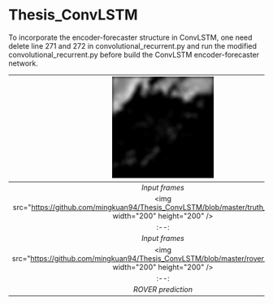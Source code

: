 # Thesis_ConvLSTM

To incorporate the encoder-forecaster structure in ConvLSTM, one need delete line 271 and 272 in convolutional_recurrent.py and run the modified convolutional_recurrent.py before build the ConvLSTM encoder-forecaster network.

| <img src="https://github.com/mingkuan94/Thesis_ConvLSTM/blob/master/Input_5_frames.gif" width="200" height="200" /> | 
|:--:| 
| *Input frames* |
| <img src="https://github.com/mingkuan94/Thesis_ConvLSTM/blob/master/truth_15_frames.gif width="200" height="200" /> | 
|:--:| 
| *Input frames* |
| <img src="https://github.com/mingkuan94/Thesis_ConvLSTM/blob/master/rover_15_frames.gif width="200" height="200" /> | 
|:--:| 
| *ROVER prediction* |


